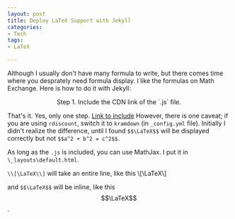 ```yaml
---
layout: post
title: Deploy LaTeX Support with Jekyll
categories:
- Tech
tags:
- LaTeX

---
```

Although I usually don't have many formula to write, but there comes time where you desprately need formula display. I like the formulas on Math Exchange. Here is how to do it with Jekyll: 

<p style='text-align: center;'>Step 1. Include the CDN link of the `.js` file.</p>

That's it. Yes, only one step. [Link to include](http://docs.mathjax.org/en/latest/start.html#mathjax-cdn) However, there is one caveat; if you are using `rdiscount`, switch it to `kramdown` (in `_config.yml` file). Initially I didn't realize the difference, until I found `$$\LaTeX$$` will be displayed correctly but not `$$a^2 + b^2 = c^2$$`.

As long as the `.js` is included, you can use MathJax. I put it in `\_layouts\default.html`.

```\\[\LaTeX\\]``` will take an entire line, like this
\\[\LaTeX\\]

and ```$$\LaTeX$$``` will be inline, like this $$\LaTeX$$.
